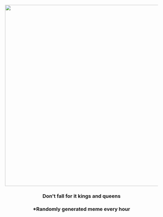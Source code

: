 <p align="center">
        <img src="https://i.redd.it/2g7s4numpef91.jpg" width="600" height="600">
        </p>
        <h3 align="center">Don't fall for it kings and queens</h3>
        <h3 align="center">*Randomly generated meme every hour</h3>
    